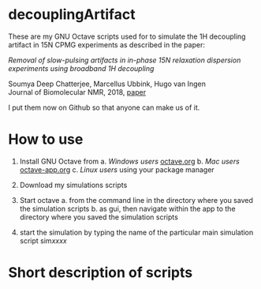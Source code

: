 # decouplingArtifact
These are my GNU Octave scripts used for to simulate the 1H decoupling artifact 
in 15N CPMG experiments as described in the paper:  

*Removal of slow-pulsing artifacts in in-phase 15N relaxation dispersion experiments using broadband 1H decoupling*  

Soumya Deep Chatterjee, Marcellus Ubbink, Hugo van Ingen  
Journal of Biomolecular NMR, 2018, [paper](https://link.springer.com/article/10.1007/s10858-018-0193-2)

I put them now on Github so that anyone can make us of it.  

# How to use

1. Install GNU Octave from 
a. *Windows users* [octave.org](https://octave.org)
b. *Mac users* [octave-app.org](https://octave-app.org)
c. *Linux users* using your package manager

2. Download my simulations scripts 
3. Start octave
a. from the command line in the directory where you saved the simulation scripts
b. as gui, then navigate within the app to the directory where you saved the simulation scripts

4. start the simulation by typing the name of the particular main simulation script sim*xxxx*

# Short description of scripts